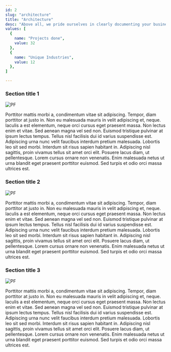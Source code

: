 ```yaml
---
id: 2
slug: "architecture"
title: "Architecture"
desc: "Above all, we pride ourselves in clearly documenting your business logic and processes in order to craft productivity boosting solutions or automate them entirely. We then create the most practical and expandable architecture for your unique use cases allowing quick, clean implementation."
values: [
  {
    name: "Projects done",
    value: 32
  },
  {
    name: "Unique Industries",
    value: 12
  },
]

---
```


### Section title 1

![PF](http://mywishlist.ru/pic/i/wish/300x300/007/917/281.png)

Porttitor mattis morbi a, condimentum vitae sit adipiscing. Tempor, diam porttitor at justo in. Non eu malesuada mauris in velit adipiscing et, neque. Iaculis a est elementum, neque orci cursus eget praesent massa. Non lectus enim et vitae. Sed aenean magna vel sed non. Euismod tristique pulvinar at ipsum lectus tempus. Tellus nisl facilisis dui id varius suspendisse est. Adipiscing urna nunc velit faucibus interdum pretium malesuada. Lobortis leo sit sed morbi.
Interdum sit risus sapien habitant in. Adipiscing nisl sagittis, proin vivamus tellus sit amet orci elit. Posuere lacus diam, ut pellentesque. Lorem cursus ornare non venenatis. Enim malesuada netus ut urna blandit eget praesent porttitor euismod. Sed turpis et odio orci massa ultrices est.

### Section title 2

![PF](http://mywishlist.ru/pic/i/wish/300x300/007/917/281.png)

Porttitor mattis morbi a, condimentum vitae sit adipiscing. Tempor, diam porttitor at justo in. Non eu malesuada mauris in velit adipiscing et, neque. Iaculis a est elementum, neque orci cursus eget praesent massa. Non lectus enim et vitae. Sed aenean magna vel sed non. Euismod tristique pulvinar at ipsum lectus tempus. Tellus nisl facilisis dui id varius suspendisse est. Adipiscing urna nunc velit faucibus interdum pretium malesuada. Lobortis leo sit sed morbi.
Interdum sit risus sapien habitant in. Adipiscing nisl sagittis, proin vivamus tellus sit amet orci elit. Posuere lacus diam, ut pellentesque. Lorem cursus ornare non venenatis. Enim malesuada netus ut urna blandit eget praesent porttitor euismod. Sed turpis et odio orci massa ultrices est.

### Section title 3

![PF](http://mywishlist.ru/pic/i/wish/300x300/007/917/281.png)

Porttitor mattis morbi a, condimentum vitae sit adipiscing. Tempor, diam porttitor at justo in. Non eu malesuada mauris in velit adipiscing et, neque. Iaculis a est elementum, neque orci cursus eget praesent massa. Non lectus enim et vitae. Sed aenean magna vel sed non. Euismod tristique pulvinar at ipsum lectus tempus. Tellus nisl facilisis dui id varius suspendisse est. Adipiscing urna nunc velit faucibus interdum pretium malesuada. Lobortis leo sit sed morbi.
Interdum sit risus sapien habitant in. Adipiscing nisl sagittis, proin vivamus tellus sit amet orci elit. Posuere lacus diam, ut pellentesque. Lorem cursus ornare non venenatis. Enim malesuada netus ut urna blandit eget praesent porttitor euismod. Sed turpis et odio orci massa ultrices est.



